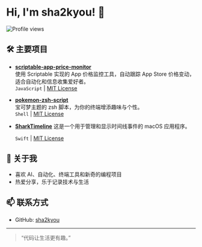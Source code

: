 # Hi, I'm sha2kyou! 👋

![Profile views](https://komarev.com/ghpvc/?username=sha2ku&color=blue)

## 🛠️ 主要项目

- [**scriptable-app-price-monitor**](https://github.com/sha2kyou/scriptable-app-price-monitor)  
  使用 Scriptable 实现的 App 价格监控工具，自动跟踪 App Store 价格变动，适合自动化和信息收集爱好者。  
  `JavaScript` | [MIT License](https://github.com/sha2kyou/scriptable-app-price-monitor/blob/main/LICENSE)

- [**pokemon-zsh-script**](https://github.com/sha2kyou/pokemon-zsh-script)  
  宝可梦主题的 zsh 脚本，为你的终端增添趣味与个性。  
  `Shell` | [MIT License](https://github.com/sha2kyou/pokemon-zsh-script/blob/main/LICENSE)

- [**SharkTimeline**](https://github.com/sha2kyou/SharkTimeline)
  这是一个用于管理和显示时间线事件的 macOS 应用程序。

 
  `Swift` | [MIT License](https://github.com/sha2kyou/SharkTimeline/blob/main/LICENSE)

## 🌱 关于我

- 喜欢 AI、自动化、终端工具和新奇的编程项目
- 热爱分享，乐于记录技术与生活

## 📫 联系方式

- GitHub: [sha2kyou](https://github.com/sha2kyou)

---

> “代码让生活更有趣。”
